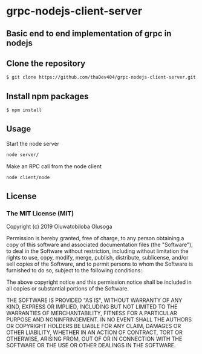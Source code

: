 # grpc-nodejs-client-server

## Basic end to end implementation of grpc in nodejs


## Clone the repository

``` bash
$ git clone https://github.com/thaDev404/grpc-nodejs-client-server.git
```

## Install npm packages

``` bash
$ npm install
```

## Usage

Start the node server

```bash
node server/
```

Make an RPC call from the node client


```bash
node client/node
```

## License

### The MIT License (MIT)

Copyright (c) 2019 Oluwatobiloba Olusoga

Permission is hereby granted, free of charge, to any person obtaining a copy
of this software and associated documentation files (the "Software"), to deal
in the Software without restriction, including without limitation the rights
to use, copy, modify, merge, publish, distribute, sublicense, and/or sell
copies of the Software, and to permit persons to whom the Software is
furnished to do so, subject to the following conditions:

The above copyright notice and this permission notice shall be included in all
copies or substantial portions of the Software.

THE SOFTWARE IS PROVIDED "AS IS", WITHOUT WARRANTY OF ANY KIND, EXPRESS OR
IMPLIED, INCLUDING BUT NOT LIMITED TO THE WARRANTIES OF MERCHANTABILITY,
FITNESS FOR A PARTICULAR PURPOSE AND NONINFRINGEMENT. IN NO EVENT SHALL THE
AUTHORS OR COPYRIGHT HOLDERS BE LIABLE FOR ANY CLAIM, DAMAGES OR OTHER
LIABILITY, WHETHER IN AN ACTION OF CONTRACT, TORT OR OTHERWISE, ARISING FROM,
OUT OF OR IN CONNECTION WITH THE SOFTWARE OR THE USE OR OTHER DEALINGS IN THE
SOFTWARE.
